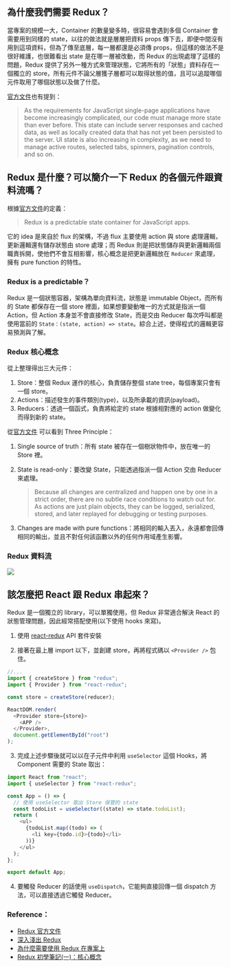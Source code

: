 ## 為什麼我們需要 Redux？

當專案的規模一大，Container 的數量變多時，很容易會遇到多個 Container 會需要用到同樣的 state，以往的做法就是層層把資料 props 傳下去，即便中間沒有用到這項資料，但為了傳至底層，每一層都還是必須傳 props，但這樣的做法不是很好維護，也很難看出 state 是在哪一層被改動，而 Redux 的出現處理了這樣的問題，Redux 提供了另外一種方式來管理狀態，它將所有的「狀態」資料存在一個獨立的 store，所有元件不論父層獲子層都可以取得狀態的值，且可以追蹤哪個元件取用了哪個狀態以及做了什麼。

[官方文件](https://redux.js.org/understanding/thinking-in-redux/motivation)也有提到：

> As the requirements for JavaScript single-page applications have become increasingly complicated, our code must manage more state than ever before. This state can include server responses and cached data, as well as locally created data that has not yet been persisted to the server. UI state is also increasing in complexity, as we need to manage active routes, selected tabs, spinners, pagination controls, and so on.

## Redux 是什麼？可以簡介一下 Redux 的各個元件跟資料流嗎？

根據[官方文件](https://redux.js.org/)的定義：

> Redux is a predictable state container for JavaScript apps.

它的 idea 是來自於 flux 的架構，不過 flux 主要使用 action 與 store 處理邏輯，更新邏輯還有儲存狀態由 store 處理；而 Redux 則是把狀態儲存與更新邏輯兩個職責拆開，使他們不會互相影響，核心概念是把更新邏輯放在 `Reducer` 來處理，擁有 pure function 的特性。

### Redux is a predictable？

Redux 是一個狀態容器，架構為單向資料流，狀態是 immutable Object，而所有的 State 都保存在一個 store 裡面，如果想要變動唯一的方式就是指派一個 Action，但 Action 本身並不會直接修改 State，而是交由 Reducer 每次呼叫都是使用當前的 `State：(state, action) => state`。綜合上述，使得程式的邏輯更容易預測與了解。

### Redux 核心概念

從上整理得出三大元件：

1. Store：整個 Redux 運作的核心，負責儲存整個 state tree，每個專案只會有一個 store。
2. Actions：描述發生的事件類別(type)，以及所承載的資訊(payload)。
3. Reducers：透過一個函式，負責將給定的 state 根據相對應的 action 做變化而得到新的 state。

從[官方文件](https://redux.js.org/understanding/thinking-in-redux/three-principles) 可以看到 Three Principle：

1. Single source of truth：所有 state 被存在一個樹狀物件中，放在唯一的 Store 裡。

2. State is read-only：要改變 State，只能透過指派一個 Action 交由 Reducer 來處理。

   > Because all changes are centralized and happen one by one in a strict order, there are no subtle race conditions to watch out for. As actions are just plain objects, they can be logged, serialized, stored, and later replayed for debugging or testing purposes.

3. Changes are made with pure functions：將相同的輸入丟入，永遠都會回傳相同的輸出，並且不對任何該函數以外的任何作用域產生影響。

### Redux 資料流

![](https://note.pcwu.net/assets/images/2017-03-04-redux-intro-864c6.png)

## 該怎麼把 React 跟 Redux 串起來？

Redux 是一個獨立的 library，可以單獨使用，但 Redux 非常適合解決 React 的狀態管理問題，因此經常搭配使用(以下使用 hooks 來寫)。

1. 使用 [react-redux](https://react-redux.js.org/introduction/getting-started) API 套件安裝

2. 接著在最上層 import 以下，並創建 store，再將程式碼以 `<Provider />` 包住。

```javascript
//...
import { createStore } from "redux";
import { Provider } from "react-redux";

const store = createStore(reducer);

ReactDOM.render(
  <Provider store={store}>
    <APP />
  </Provider>,
  document.getElementById("root")
);
```

3. 完成上述步驟後就可以以在子元件中利用 `useSelector` 這個 Hooks，將 Component 需要的 State 取出：

```javascript
import React from "react";
import { useSelector } from "react-redux";

const App = () => {
  // 使用 useSelector 取出 Store 保管的 state
  const todoList = useSelector((state) => state.todoList);
  return (
    <ul>
      {todoList.map((todo) => (
        <li key={todo.id}>{todo}</li>
      ))}
    </ul>
  );
};

export default App;
```

4. 要觸發 Reducer 的話使用 `useDispatch`，它能夠直接回傳一個 dispatch 方法，可以直接透過它觸發 Reducer。

### Reference：

- [Redux 官方文件](https://redux.js.org/)
- [深入淺出 Redux](https://medium.com/4cats-io/%E6%B7%B1%E5%85%A5%E6%B7%BA%E5%87%BA-redux-7b08403c4957)
- [為什麼需要使用 Redux 在專案上](https://blog.yyisyou.tw/bff9cac8/)
- [Redux 初學筆記(一)：核心概念](https://kira-yang.medium.com/redux%E5%88%9D%E5%AD%B8%E7%AD%86%E8%A8%98-%E6%A0%B8%E5%BF%83%E6%A6%82%E5%BF%B5-b225ff75c130)
